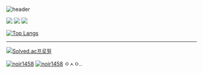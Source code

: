 ![header](https://capsule-render.vercel.app/api?type=waving&color=timeGradient&animation=twinkling&height=100&section=header&text=　&fontSize=30)

<a href="https://noir1458.blogspot.com"><img src="https://img.shields.io/badge/Blogger-FF5722?style=flat-square&logo=Blogger&logoColor=white"/></a>
<a href="https://www.youtube.com/channel/UCdtj4ZoWyC9NS0hvXk45WTA"><img src="https://img.shields.io/badge/Youtube-FF0000?style=flat-square&logo=Youtube&logoColor=white"/></a>
<a href="https://www.linkedin.com/in/jungmin-s"><img src="https://img.shields.io/badge/linkedin-0A66C2?style=flat-square&logo=linkedin&logoColor=white"/></a>



[![Top Langs](https://github-readme-stats.vercel.app/api/top-langs/?username=noir1458&layout=compact)](https://github.com/noir1458/github-readme-stats)

---

[![Solved.ac프로필](http://mazassumnida.wtf/api/v2/generate_badge?boj=noir1458)](https://solved.ac/noir1458)

[![noir1458](https://img.shields.io/endpoint?url=https%3A%2F%2Fatcoder-badges.now.sh%2Fapi%2Fatcoder%2Fjson%2Fnoir1458)](https://atcoder.jp/users/noir1458)
[![noir1458](https://img.shields.io/endpoint?url=https%3A%2F%2Fatcoder-badges.now.sh%2Fapi%2Fcodeforces%2Fjson%2Fnoir1458)](https://codeforces.com/profile/noir1458)
ㅇㅅㅇ..


<!--
**noir1458/noir1458** is a ✨ _special_ ✨ repository because its `README.md` (this file) appears on your GitHub profile.

Here are some ideas to get you started:

- 🔭 I’m currently working on ...
- 🌱 I’m currently learning ...
- 👯 I’m looking to collaborate on ...
- 🤔 I’m looking for help with ...
- 💬 Ask me about ...
- 📫 How to reach me: ...
- 😄 Pronouns: ...
- ⚡ Fun fact: ...
-->  

